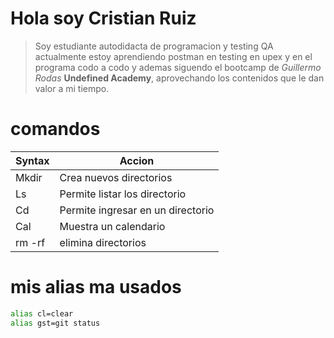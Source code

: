 # Hola soy Cristian Ruiz
>Soy estudiante autodidacta de programacion y testing QA
actualmente estoy aprendiendo postman en testing en upex y en el
programa codo a codo y ademas siguendo el bootcamp de *Guillermo Rodas*
**Undefined Academy**, aprovechando los contenidos que le dan valor a mi tiempo.


#  comandos
| Syntax    |        Accion                     |
|-----------|---------------------------------- |
| Mkdir     |    Crea nuevos directorios        |
| Ls        |  Permite listar los directorio    |
| Cd        | Permite ingresar en un directorio |
| Cal       |     Muestra un calendario         |
| rm -rf    | elimina directorios               |

# mis alias ma usados
``` bash
alias cl=clear
alias gst=git status
```
